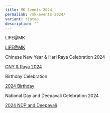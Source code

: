 ```yaml
---
title: MK Events 2024
permalink: /mk-events-2024/
variant: tiptap
description: ""
---
```

<p>LIFE@MK</p>
<p><a href="https://drive.google.com/file/d/1kniyq-0erWMQur0OPVV-FZjykhXU9ndX/view?usp=sharing" rel="noopener noreferrer nofollow" target="_blank">LIFE@MK</a>
</p>
<p></p>
<p>Chinese New Year &amp; Hari Raya Celebration 2024</p>
<p></p>
<p></p>
<p><a href="https://drive.google.com/file/d/1uBs5yEQE1f5oxEo9j540pBR7TzD6uqhp/view" rel="noopener noreferrer nofollow" target="_blank">CNY &amp; Raya 2024</a>
</p>
<p></p>
<p>Birthday Celebration</p>
<p><a href="https://drive.google.com/file/d/16_GSkPGnWmFnrOW4O0sPo0K-JmaB6CpW/view?usp=sharing" rel="noopener noreferrer nofollow" target="_blank"><u>2024 Birthday</u></a>
</p>
<p></p>
<p>National Day and Deepavali Celebration 2024</p>
<p><a href="https://drive.google.com/file/d/1vyvPXVtMHiVDA8_0y6qQocEjNM8EC13R/view?usp=sharing" rel="noopener nofollow" target="_blank">2024 NDP and Deepavali</a>
</p>
<p></p>
<p></p>
<p></p>
<p></p>